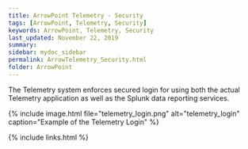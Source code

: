 ```yaml
---
title: ArrowPoint Telemetry - Security
tags: [ArrowPoint, Telemetry, Security]
keywords: ArrowPoint, Telemetry, Security
last_updated: November 22, 2019
summary:
sidebar: mydoc_sidebar
permalink: ArrowTelemetry_Security.html
folder: ArrowPoint
---
```


The Telemetry system enforces secured login for using both the actual Telemetry application as well as the Splunk data reporting services.

{% include image.html file="telemetry_login.png" alt="telemetry_login" caption="Example of the Telemetry Login" %}

{% include links.html %}